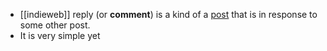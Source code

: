 - [[indieweb]] reply (or **comment**) is a kind of a [post](https://indieweb.org/post) that is in response to some other post.
- It is very simple yet